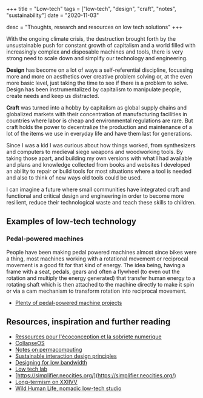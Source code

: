 +++
title = "Low-tech"
tags = ["low-tech", "design", "craft", "notes", "sustainability"]
date = "2020-11-03"

desc = "Thoughts, research and resources on low tech solutions"
+++

With the ongoing climate crisis, the destruction brought forth by the unsustainable push for constant growth of capitalism and a world filled with increasingly complex and disposable machines and tools, there is very strong need to scale down and simplify our technology and engineering.

**Design** has become on a lot of ways a self-referential discipline, focussing more and more on aesthetics over creative problem solving or, at the even more basic level, just taking the time to see if there is a problem to solve. Design has been instrumentalized by capitalism to manipulate people, create needs and keep us distracted.

**Craft** was turned into a hobby by capitalism as global supply chains and globalized markets with their concentration of manufacturing facilities in countries where labor is cheap and environmental regulations are rare. But craft holds the power to decentralize the production and maintenance of a lot of the items we use in everyday life and have them last for generations.

Since I was a kid I was curious about how things worked, from synthesizers and computers to medieval siege weapons and woodworking tools. By taking those apart, and building my own versions with what I had available and plans and knowledge collected from books and websites I developed an ability to repair or build tools for most situations where a tool is needed and also to think of new ways old tools could be used.

I can imagine a future where small communities have integrated craft and functional and critical design and engineering in order to become more resilient, reduce their technological waste and teach these skills to children.

## Examples of low-tech technology

### Pedal-powered machines

People have been making pedal powered machines almost since bikes were a thing, most machines working with a rotational movement or reciprocal movement is a good fit for that kind of energy. The idea being, having a frame with a seat, pedals, gears and often a flywheel (to even out the rotation and multiply the energy generated) that transfer human energy to a rotating shaft which is then attached to the machine directly to make it spin or via a cam mechanism to transform rotation into reciprocal movement.

- [Plenty of pedal-powered machine projects](http://cheminsdefaire.fr/nos-projets/)

## Resources, inspiration and further reading

- [Ressources pour l'écoconception et la sobriete numerique](https://www.pikselkraft.com/les-ressources-pour-l-ecoconception-et-la-sobriete-numerique)
- [CollapseOS](https://collapseos.org/)
- [Notes on permacomputing](http://viznut.fi/texts-en/permacomputing.html)
- [Sustainable interaction design principles](https://branch.climateaction.tech/issues/issue-1/designing-branch-sustainable-interaction-design-principles/)  
- [Designing for low bandwidth](https://diff.wikimedia.org/2017/11/07/designing-for-low-bandwidth/)  
- [Low tech lab](https://wiki.lowtechlab.org/wiki/Accueil)  
- [https://simplifier.neocities.org/](https://simplifier.neocities.org/)  
- [Long-termism on XXIIVV](https://wiki.xxiivv.com/site/longtermism.html)
- [Wild Human Life, nomadic low-tech studio](https://wildhumanlife.fr/)
